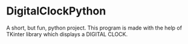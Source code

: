 # DigitalClockPython
A short, but fun, python project. This program is made with the help of TKinter library which displays a DIGITAL CLOCK.
